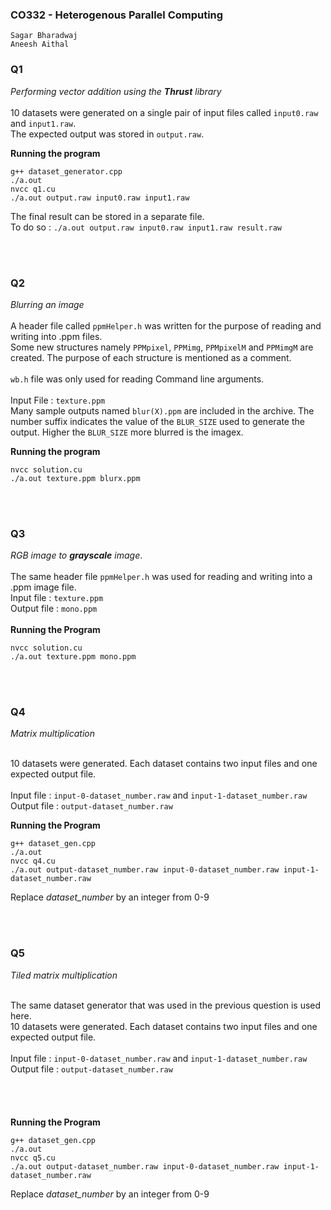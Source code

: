 ### CO332 - Heterogenous Parallel Computing
```
Sagar Bharadwaj
Aneesh Aithal
```
       
       
### Q1
*Performing vector addition using the **Thrust** library*     
<br>
10 datasets were generated on a single pair of input files called `input0.raw` and `input1.raw`.         
The expected output was stored in `output.raw`.         


**Running the program**
```
g++ dataset_generator.cpp
./a.out
nvcc q1.cu
./a.out output.raw input0.raw input1.raw
```

The final result can be stored in a separate file.            
To do so : `./a.out output.raw input0.raw input1.raw result.raw`

<br><br>
### Q2
*Blurring an image*<br><br>
A header file called `ppmHelper.h` was written for the purpose of reading and writing into .ppm files.        
Some new structures namely `PPMpixel`, `PPMimg`, `PPMpixelM` and `PPMimgM` are created. The purpose of each structure is mentioned as a comment.<br><br>
`wb.h` file was only used for reading Command line arguments.
<br><br>
Input File : `texture.ppm`<br>
Many sample outputs named `blur(X).ppm` are included in the archive. The number suffix indicates the value of the `BLUR_SIZE` used to 
generate the output. Higher the `BLUR_SIZE` more blurred is the imagex.<br>

**Running the program**
```
nvcc solution.cu
./a.out texture.ppm blurx.ppm
```

<br><br>
### Q3
*RGB image to **grayscale** image*.<br><br>
The same header file `ppmHelper.h` was used for reading and writing into a .ppm image file.
<br>
Input file  : `texture.ppm`<br>
Output file : `mono.ppm`<br><br>
**Running the Program**
```
nvcc solution.cu
./a.out texture.ppm mono.ppm
```

<br><br>
### Q4
*Matrix multiplication*
<br><br>

10 datasets were generated. Each dataset contains two input files and one expected output file.<br>
<br>
Input file  : `input-0-dataset_number.raw` and `input-1-dataset_number.raw`<br>
Output file : `output-dataset_number.raw`<br>

**Running the Program**
```
g++ dataset_gen.cpp
./a.out
nvcc q4.cu
./a.out output-dataset_number.raw input-0-dataset_number.raw input-1-dataset_number.raw
```
Replace *dataset_number* by an integer from 0-9

<br><br>
### Q5
*Tiled matrix multiplication*
<br><br>

The same dataset generator that was used in the previous question is used here.<br>
10 datasets were generated. Each dataset contains two input files and one expected output file.<br>
<br>
Input file  : `input-0-dataset_number.raw` and `input-1-dataset_number.raw`<br>
Output file : `output-dataset_number.raw`<br>
<br><br><br><br>
**Running the Program**
```
g++ dataset_gen.cpp
./a.out
nvcc q5.cu
./a.out output-dataset_number.raw input-0-dataset_number.raw input-1-dataset_number.raw
```
Replace *dataset_number* by an integer from 0-9




